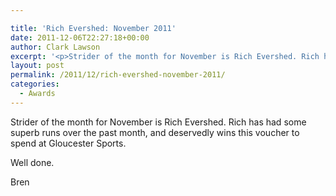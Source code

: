 ```yaml
---

title: 'Rich Evershed: November 2011'
date: 2011-12-06T22:27:18+00:00
author: Clark Lawson
excerpt: '<p>Strider of the month for November is Rich Evershed. Rich has had somesuperb runs over the past month, and deservedly wins this voucher to spend at Gloucester Sports.Well done.Bren</p>'
layout: post
permalink: /2011/12/rich-evershed-november-2011/
categories:
  - Awards
---
```

</p> 

Strider of the month for November is Rich Evershed. Rich has had some  
superb runs over the past month, and deservedly wins this voucher to  
spend at Gloucester Sports.

Well done.

Bren